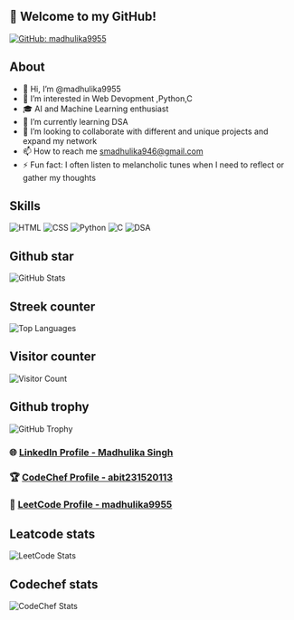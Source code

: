 
## 🚀 **Welcome to my GitHub!**

[![GitHub: madhulika9955](https://img.shields.io/badge/GitHub-madhulika9955-blue?style=for-the-badge&logo=github)](https://github.com/madhulika9955)



## **About**
- 👋 Hi, I’m @madhulika9955
- 👀 I’m interested in Web Devopment ,Python,C
- 🎓 AI and Machine Learning enthusiast
- 🌱 I’m currently learning DSA
- 💞️ I’m looking to collaborate with different and unique projects and expand my network 
- 📫 How to reach me smadhulika946@gmail.com
- ⚡ Fun fact: I often listen to melancholic tunes when I need to reflect or gather my thoughts

## **Skills**

![HTML](https://img.shields.io/badge/HTML-Intermediate-orange)
![CSS](https://img.shields.io/badge/CSS-Intermediate-blue)
![Python](https://img.shields.io/badge/Python-Advanced-green)
![C](https://img.shields.io/badge/C-Intermediate-darkgreen)
![DSA](https://img.shields.io/badge/DSA-Beginner-yellow)

## **Github star**
![GitHub Stats](https://github-readme-stats.vercel.app/api?username=MadhulikaSingh&show_icons=true&theme=radical)

## **Streek counter**
![Top Languages](https://github-readme-stats.vercel.app/api/top-langs/?username=madhulika9955&layout=compact&theme=radical)

## **Visitor counter**
![Visitor Count](https://komarev.com/ghpvc/?username=madhulika9955&color=blue)

## **Github trophy**
![GitHub Trophy](https://github-profile-trophy.vercel.app/?username=madhulika9955&theme=onedark)



### 🌐 [LinkedIn Profile - Madhulika Singh](https://www.linkedin.com/in/madhulika-singh-a34b9a28b/)
### 🏆 [CodeChef Profile - abit231520113](https://www.codechef.com/users/abit231520113)
### 🧩 [LeetCode Profile - madhulika9955](https://leetcode.com/madhulika9955)

## **Leatcode stats**
![LeetCode Stats](https://leetcode-stats.vercel.app/api?username=madhulika9955)
## **Codechef stats**
![CodeChef Stats](https://codechef-stats.herokuapp.com/api?username=abit231520113)  


<!---
madhulika9955/madhulika9955 is a ✨ special ✨ repository because its `README.md` (this file) appears on your GitHub profile.
You can click the Preview link to take a look at your changes.
--->

